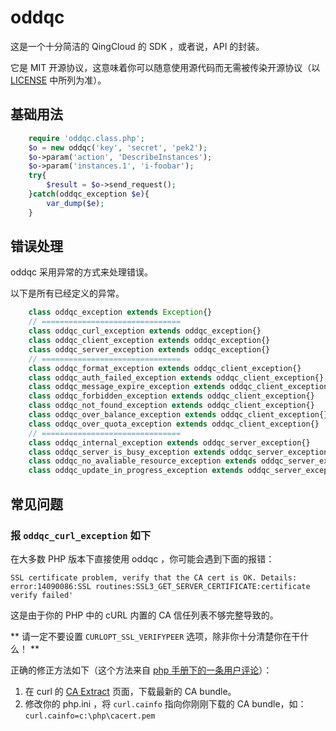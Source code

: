 # oddqc

这是一个十分简洁的 QingCloud 的 SDK ，或者说，API 的封装。

它是 MIT 开源协议，这意味着你可以随意使用源代码而无需被传染开源协议（以 [LICENSE](LICENSE) 中所列为准）。

## 基础用法

```php
	require 'oddqc.class.php';
	$o = new oddqc('key', 'secret', 'pek2');
	$o->param('action', 'DescribeInstances');
	$o->param('instances.1', 'i-foobar');
	try{
		$result = $o->send_request();
	}catch(oddqc_exception $e){
		var_dump($e);
	}
```

## 错误处理

oddqc 采用异常的方式来处理错误。

以下是所有已经定义的异常。

```php
	class oddqc_exception extends Exception{}
	// ===============================
	class oddqc_curl_exception extends oddqc_exception{}
	class oddqc_client_exception extends oddqc_exception{}
	class oddqc_server_exception extends oddqc_exception{}
	// ===============================
	class oddqc_format_exception extends oddqc_client_exception{}
	class oddqc_auth_failed_exception extends oddqc_client_exception{}
	class oddqc_message_expire_exception extends oddqc_client_exception{}
	class oddqc_forbidden_exception extends oddqc_client_exception{}
	class oddqc_not_found_exception extends oddqc_client_exception{}
	class oddqc_over_balance_exception extends oddqc_client_exception{}
	class oddqc_over_quota_exception extends oddqc_client_exception{}
	// ===============================
	class oddqc_internal_exception extends oddqc_server_exception{}
	class oddqc_server_is_busy_exception extends oddqc_server_exception{}
	class oddqc_no_avaliable_resource_exception extends oddqc_server_exception{}
	class oddqc_update_in_progress_exception extends oddqc_server_exception{}
```

## 常见问题

### 报 `oddqc_curl_exception` 如下

在大多数 PHP 版本下直接使用 oddqc ，你可能会遇到下面的报错：

	SSL certificate problem, verify that the CA cert is OK. Details: error:14090086:SSL routines:SSL3_GET_SERVER_CERTIFICATE:certificate verify failed'

这是由于你的 PHP 中的 cURL 内置的 CA 信任列表不够完整导致的。

** 请一定不要设置 `CURLOPT_SSL_VERIFYPEER` 选项，除非你十分清楚你在干什么！ **

正确的修正方法如下（这个方法来自 [php 手册下的一条用户评论](http://php.net/manual/en/function.curl-setopt.php#110457)）：

1. 在 curl 的 [CA Extract](http://curl.haxx.se/docs/caextract.html) 页面，下载最新的 CA bundle。
2. 修改你的 php.ini ，将 `curl.cainfo` 指向你刚刚下载的 CA bundle，如：`curl.cainfo=c:\php\cacert.pem`
